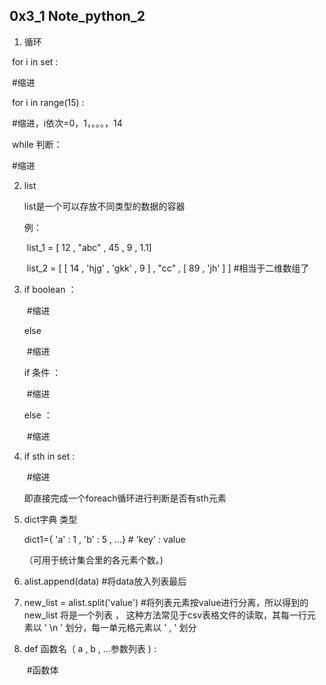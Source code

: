 ## 0x3_1 Note_python_2

1. 循环

​       for  i  in   set : 

​               #缩进

​       for  i  in  range(15) :

​               #缩进，i依次=0，1，。。。，14

​       while   判断：

​              #缩进

2. list

   list是一个可以存放不同类型的数据的容器

   例：

   ​     list_1 = [ 12 , "abc" , 45 , 9 , 1.1]

   ​     list_2 = [ [ 14 , 'hjg' , 'gkk' , 9 ] , "cc" , [ 89 , 'jh' ] ]        #相当于二维数组了

3. if boolean ：

   ​     #缩进

   else 

   ​    #缩进

   if 条件 ：

   ​    #缩进

   else ：

   ​    #缩进

4. if  sth  in  set :

   ​    #缩进

   即直接完成一个foreach循环进行判断是否有sth元素

5. dict字典 类型

   dict1={ 'a' : 1 , 'b' : 5 , ...}   # 'key' : value

   （可用于统计集合里的各元素个数。)

6. alist.append(data)   #将data放入列表最后

7. new_list = alist.split('value')    #将列表元素按value进行分离，所以得到的 new_list 将是一个列表  ， 这种方法常见于csv表格文件的读取，其每一行元素以 ' \n ' 划分，每一单元格元素以 ' , ' 划分

8. def 函数名（ a , b , ...参数列表 ) :

   ​    #函数体
